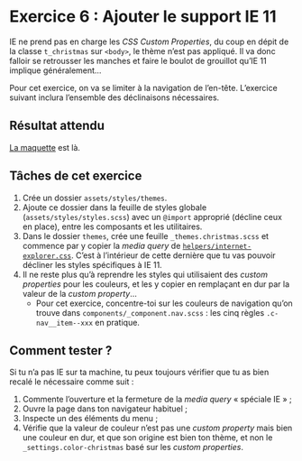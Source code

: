 # Exercice 6 : Ajouter le support IE 11

<!--
SI TU UTILISES UN ÉDITEUR CAPABLE DE PRÉVISUALISER MARKDOWN,
FAIS-LE.  PAR EXEMPLE, DANS VS CODE, CMD/CTRL+SHIFT+V AFFICHE LA PRÉVISUALISATION.
-->

IE ne prend pas en charge les _CSS Custom Properties_, du coup en dépit de la classe `t_christmas` sur `<body>`, le thème n’est pas appliqué. Il va donc falloir se retrousser les manches et faire le boulot de grouillot qu’IE 11 implique généralement…

Pour cet exercice, on va se limiter à la navigation de l’en-tête. L’exercice suivant inclura l’ensemble des déclinaisons nécessaires.

## Résultat attendu

[La maquette](./RESULTAT_ATTENDU.png) est là.

## Tâches de cet exercice

1. Crée un dossier `assets/styles/themes`.
2. Ajoute ce dossier dans la feuille de styles globale (`assets/styles/styles.scss`) avec un `@import` approprié (décline ceux en place), entre les composants et les utilitaires.
3. Dans le dossier `themes`, crée une feuille `_themes.christmas.scss` et commence par y copier la _media query_ de [`helpers/internet-explorer.css`](./../helpers/internet-explorer.css). C’est à l’intérieur de cette dernière que tu vas pouvoir décliner les styles spécifiques à IE 11.
4. Il ne reste plus qu’à reprendre les styles qui utilisaient des _custom properties_ pour les couleurs, et les y copier en remplaçant en dur par la valeur de la _custom property_…
   - Pour cet exercice, concentre-toi sur les couleurs de navigation qu’on trouve dans `components/_component.nav.scss` : les cinq règles `.c-nav__item--xxx` en pratique.

## Comment tester ?

Si tu n’a pas IE sur ta machine, tu peux toujours vérifier que tu as bien recalé le nécessaire comme suit :

1. Commente l’ouverture et la fermeture de la _media query_ « spéciale IE » ;
2. Ouvre la page dans ton navigateur habituel ;
3. Inspecte un des éléments du menu ;
4. Vérifie que la valeur de couleur n’est pas une _custom property_ mais bien une couleur en dur, et que son origine est bien ton thème, et non le `_settings.color-christmas` basé sur les _custom properties_.
